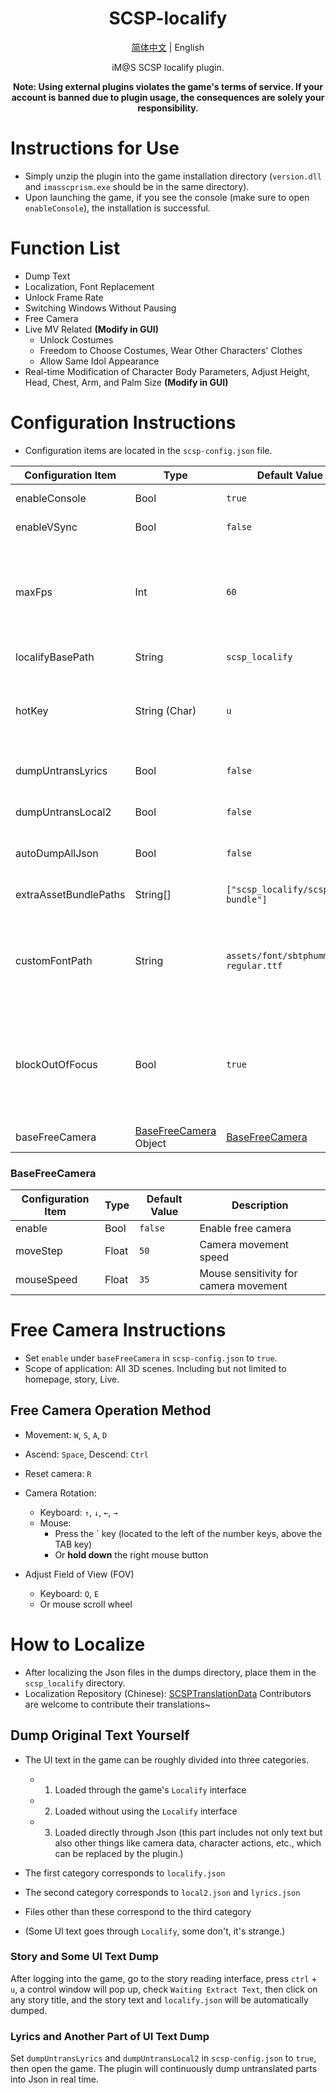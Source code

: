 <div align="center">

# SCSP-localify

[简体中文](readme.md) | English

iM@S SCSP localify plugin.

**Note: Using external plugins violates the game's terms of service. If your account is banned due to plugin usage, the consequences are solely your responsibility.**

</div>



# Instructions for Use

- Simply unzip the plugin into the game installation directory (`version.dll` and `imasscprism.exe` should be in the same directory).
- Upon launching the game, if you see the console (make sure to open `enableConsole`), the installation is successful.



# Function List

- Dump Text
- Localization, Font Replacement
- Unlock Frame Rate
- Switching Windows Without Pausing
- Free Camera
- Live MV Related **(Modify in GUI)**
  - Unlock Costumes
  - Freedom to Choose Costumes, Wear Other Characters' Clothes
  - Allow Same Idol Appearance
- Real-time Modification of Character Body Parameters, Adjust Height, Head, Chest, Arm, and Palm Size **(Modify in GUI)**




# Configuration Instructions

- Configuration items are located in the `scsp-config.json` file.

| Configuration Item    | Type      | Default Value                         | Description                                            |
| --------------------- | --------- | ------------------------------------- | ------------------------------------------------------ |
| enableConsole         | Bool      | `true`                                | Enable console                                         |
| enableVSync           | Bool      | `false`                               | Enable vertical sync                                   |
| maxFps                | Int       | `60`                                  | Maximum frame rate<br>When `enableVSync` is enabled, this configuration is ineffective |
| localifyBasePath      | String    | `scsp_localify`                      | Localization file directory                            |
| hotKey                | String (Char) | `u`                               | Press `Ctrl` + this configured hotkey to **open the plugin GUI** |
| dumpUntransLyrics     | Bool      | `false`                               | Dump untranslated lyrics                               |
| dumpUntransLocal2     | Bool      | `false`                               | Dump untranslated text                                 |
| autoDumpAllJson       | Bool      | `false`                               | Dump all loaded JSON files                             |
| extraAssetBundlePaths | String[]  | `["scsp_localify/scsp-bundle"]`       | Custom asset bundle paths                              |
| customFontPath        | String    | `assets/font/sbtphumminge-regular.ttf` | Custom font path in asset bundles<br>Used for replacing built-in fonts in the game |
| blockOutOfFocus       | Bool      | `true`                                | Intercept window out-of-focus events<br>Game won't pause when switching to other windows |
| baseFreeCamera        | [BaseFreeCamera](#BaseFreeCamera) Object | [BaseFreeCamera](#BaseFreeCamera) | Free camera configuration                             |



### BaseFreeCamera

| Configuration Item | Type   | Default Value | Description         |
| ------------------ | ------ | ------------- | --------------------|
| enable             | Bool   | `false`       | Enable free camera  |
| moveStep           | Float  | `50`          | Camera movement speed |
| mouseSpeed         | Float  | `35`          | Mouse sensitivity for camera movement |



# Free Camera Instructions

- Set `enable` under `baseFreeCamera` in `scsp-config.json` to `true`.
- Scope of application: All 3D scenes. Including but not limited to homepage, story, Live.



## Free Camera Operation Method

- Movement: `W`, `S`, `A`, `D`
- Ascend: `Space`, Descend: `Ctrl`
- Reset camera: `R`

- Camera Rotation: 
  - Keyboard: `↑`, `↓`, `←`, `→`
  - Mouse: 
    - Press the ` key (located to the left of the number keys, above the TAB key)
    - Or **hold down** the right mouse button
- Adjust Field of View (FOV)
  - Keyboard: `Q`, `E`
  - Or mouse scroll wheel



# How to Localize

- After localizing the Json files in the dumps directory, place them in the `scsp_localify` directory.
- Localization Repository (Chinese): [SCSPTranslationData](https://github.com/ShinyGroup/SCSPTranslationData) Contributors are welcome to contribute their translations~



## Dump Original Text Yourself
- The UI text in the game can be roughly divided into three categories.

  - 1. Loaded through the game's `Localify` interface
  - 2. Loaded without using the `Localify` interface
  - 3. Loaded directly through Json (this part includes not only text but also other things like camera data, character actions, etc., which can be replaced by the plugin.)

  

- The first category corresponds to `localify.json`

- The second category corresponds to `local2.json` and `lyrics.json`

- Files other than these correspond to the third category

- (Some UI text goes through `Localify`, some don't, it's strange.)



### Story and Some UI Text Dump
After logging into the game, go to the story reading interface, press `ctrl` + `u`, a control window will pop up, check `Waiting Extract Text`, then click on any story title, and the story text and `localify.json` will be automatically dumped.



### Lyrics and Another Part of UI Text Dump
Set `dumpUntransLyrics` and `dumpUntransLocal2` in `scsp-config.json` to `true`, then open the game. The plugin will continuously dump untranslated parts into Json in real time.
